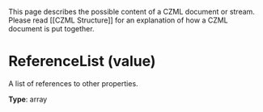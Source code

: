 This page describes the possible content of a CZML document or stream. Please read [[CZML Structure]] for an explanation of how a CZML document is put together.

# ReferenceList (value)

A list of references to other properties.

**Type**: array

